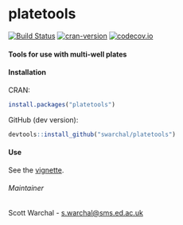 # platetools
[![Build Status](https://travis-ci.org/Swarchal/platetools.svg?branch=master)](https://travis-ci.org/Swarchal/platetools)
[![cran-version](http://www.r-pkg.org/badges/version/platetools)](http://cran.rstudio.com/web/packages/platetools)
[![codecov.io](https://codecov.io/github/Swarchal/platetools/coverage.svg?branch=master)](https://codecov.io/github/Swarchal/platetools?branch=master)


#### Tools for use with multi-well plates

#### Installation

CRAN:
```r
install.packages("platetools")
```
GitHub (dev version):
```r
devtools::install_github("swarchal/platetools")
```

#### Use

See the [vignette](platetools_gallery.ipynb).

###### Maintainer
Scott Warchal - <s.warchal@sms.ed.ac.uk>
